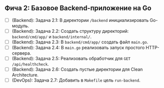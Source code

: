 ## Фича 2: Базовое Backend-приложение на Go
- [ ] (Backend): Задача 2.1: В директории `/backend` инициализировать Go-модуль.
- [ ] (Backend): Задача 2.2: Создать структуру директорий: `backend/cmd/app/` и `backend/internal/`.
- [ ] (Backend): Задача 2.3: В `backend/cmd/app/` создать файл `main.go`.
- [ ] (Backend): Задача 2.4: В `main.go` реализовать запуск простого HTTP-сервера.
- [ ] (Backend): Задача 2.5: Реализовать обработчик для `GET /api/healthcheck`.
- [ ] (Backend): Задача 2.6: Создать пустые директории для Clean Architecture.
- [ ] (DevOps): Задача 2.7: Добавить в `Makefile` цель `run-backend`.